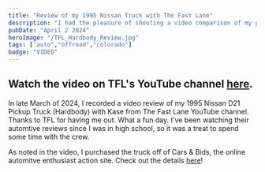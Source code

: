 ```yaml
---
title: "Review of my 1995 Nissan Truck with The Fast Lane"
description: "I had the pleasure of shooting a video comparison of my personal '95 Nissan Hardbody against the new 2024 Nissan Fronteir Hardbody Edition. Thanks to Kase and the TFL team for having me out!"
pubDate: "April 2 2024"
heroImage: "/TFL_Hardbody_Review.jpg"
tags: ["auto","offroad","colorado"]
badge: "VIDEO"
---
```


Watch the video on TFL's YouTube channel <a href="https://www.youtube.com/watch?v=ZqG4IdXf1Ss" target="_blank">here</a>.
---

In late March of 2024, I recorded a video review of my 1995 Nissan D21 Pickup Truck (Hardbody) with Kase from The Fast Lane YouTube channel. Thanks to TFL for having me out. What a fun day. I've been watching their automtive reviews since I was in high school, so it was a treat to spend some time with the crew.

As noted in the video, I purchased the truck off of Cars & Bids, the online automitve enthusiast action site. Check out the details [here](https://carsandbids.com/auctions/3R2Po4QD/1995-nissan-pickup-xe-v6-4x4)!
